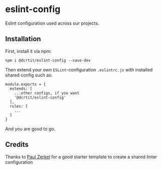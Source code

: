 # eslint-config
Eslint configuration used across our projects.

## Installation
First, install it via npm:

```
npm i @dcrtit/eslint-config --save-dev
```

Then extend your own `ESLint`-configuration `.eslintrc.js` with installed shared config such as:

```
module.exports = {
  extends: [
    ...other configs, if you want
    '@dcrtit/eslint-config'
  ],
  rules: [
    ...
  ]
}
```

And you are good to go.

## Credits

Thanks to [Paul Zerkel](https://github.com/paulzerkel) for a good starter template to create a shared linter configuration